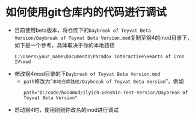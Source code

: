 #  如何使用git仓库内的代码进行调试
- 目前使用beta版本，将仓库下的`Daybreak of Teyvat Beta Version/Daybreak of Teyvat Beta Version.mod`复制至钢4的mod目录下，如下是一个参考，具体取决于你的本地路径
  ```
  C:\Users\your_name\Documents\Paradox Interactive\Hearts of Iron IV\mod
  ```
- 修改钢4mod目录的下`Daybreak of Teyvat Beta Version.mod`
  - `path`修改为“`本地仓库路径/Daybreak of Teyvat Beta Version`”，例如
    ```
    path="D:/code/hoi4mod/Ilyich-Genshin-Test-Version/Daybreak of Teyvat Beta Version"
    ```
- 启动钢4时，使用刚刚你改名的mod进行调试
